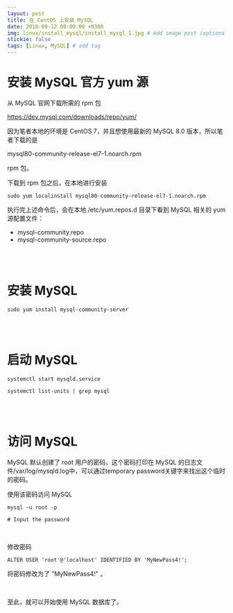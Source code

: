 ```yaml
---
layout: post
title: 在 CentOS 上安装 MySQL
date: 2018-09-12 00:00:00 +0300
img: linux/install_mysql/install_mysql_1.jpg # Add image post (optional)
stickie: false
tags: [Linux, MySQL] # add tag
---
```


# 安装 MySQL 官方 yum 源

从 MySQL 官网下载所需的 rpm 包

https://dev.mysql.com/downloads/repo/yum/

因为笔者本地的环境是 CentOS 7，并且想使用最新的 MySQL 8.0 版本，所以笔者下载的是

mysql80-community-release-el7-1.noarch.rpm

rpm 包。

下载到 rpm 包之后，在本地进行安装

```
sudo yum localinstall mysql80-community-release-el7-1.noarch.rpm
```

执行完上述命令后，会在本地 /etc/yum.repos.d 目录下看到 MySQL 相关的 yum 源配置文件：

- mysql-community.repo
- mysql-community-source.repo

<br />
<br />

# 安装 MySQL

```
sudo yum install mysql-community-server
```

<br />
<br />

# 启动 MySQL

```
systemctl start mysqld.service

systemctl list-units | grep mysql
```

<br />
<br />

# 访问 MySQL

MySQL 默认创建了 root 用户的密码，这个密码打印在 MySQL 的日志文件/var/log/mysqld.log中，可以通过temporary password关键字来找出这个临时的密码。

使用该密码访问 MySQL

```
mysql -u root -p

# Input the password
```

<br />

修改密码

```
ALTER USER 'root'@'localhost' IDENTIFIED BY 'MyNewPass4!';
```

将密码修改为了 "MyNewPass4!" 。

<br />

至此，就可以开始使用 MySQL 数据库了。
